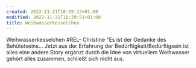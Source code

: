 ```yaml
---
created: 2022-11-21T18:19:13+01:00
modified: 2022-11-21T18:29:51+01:00
title: Weihwasserkesselchen
---
```


Weihwasserkesselchen #REL- Christine
"Es ist der Gedanke des Behütetseins... Jetzt aus der Erfahrung der Bedürftigkeit/Bedürftigsein ist alles eine andere Story ergänzt durch die Idee von virtuellem Weihwasser gehört alles zusammen, schließt sich nicht aus.
